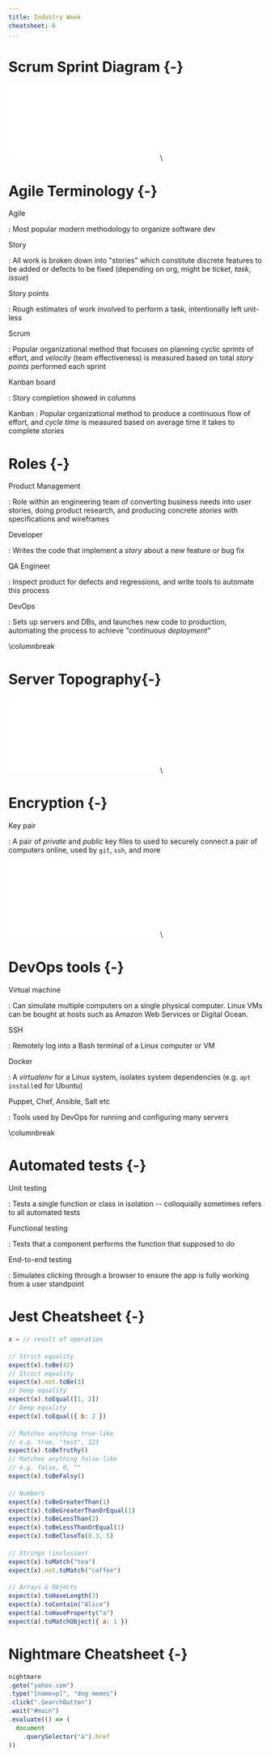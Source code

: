 ```yaml
---
title: Industry Week
cheatsheet: 6
...
```



# Scrum Sprint Diagram {-}

![scrum](./kickstart-frontend/images/scrum.pdf)\ 


# Agile Terminology {-}

Agile

:    Most popular modern methodology to organize software dev

Story

:    All work is broken down into "stories" which constitute discrete features
to be added or defects to be fixed (depending on org, might be *ticket*,
*task*, *issue*)


Story points

:    Rough estimates of work involved to perform a task, intentionally left
unit-less

Scrum

:    Popular organizational method that focuses on planning cyclic *sprints* of
effort, and *velocity* (team effectiveness) is measured based on total *story
points* performed each sprint


Kanban board

:    Story completion showed in columns

Kanban
:    Popular organizational method to produce a continuous flow of effort, and
*cycle time* is measured based on average time it takes to complete stories


# Roles {-}


Product Management

:    Role within an engineering team of converting business needs into user
stories, doing product research, and producing concrete *stories* with
specifications and wireframes

Developer

:    Writes the code that implement a *story* about a new feature or bug fix

QA Engineer

:    Inspect product for defects and regressions, and write tools to automate
this process

DevOps

:    Sets up servers and DBs, and launches new code to production, automating
the process to achieve *"continuous deployment"*


\columnbreak


# Server Topography{-}

![server topography](./kickstart-frontend/images/server_topography.pdf)\ 


# Encryption  {-}


Key pair

:    A pair of *private* and *public* key files to used to securely connect a
pair of computers online, used by `git`, `ssh`, and more


![security](./kickstart-frontend/images/security.pdf)\ 

# DevOps tools {-}


Virtual machine

:    Can simulate multiple computers on a single physical computer. Linux VMs
can be bought at hosts such as Amazon Web Services or Digital Ocean.


SSH

:    Remotely log into a Bash terminal of a Linux computer or VM


Docker

:    A *virtualenv* for a Linux system, isolates system dependencies (e.g.
`apt install`ed for Ubuntu)



Puppet, Chef, Ansible, Salt etc

:    Tools used by DevOps for running and configuring many servers


\columnbreak





# Automated tests {-}


Unit testing

:    Tests a single function or class in isolation -- colloquially sometimes
refers to all automated tests


Functional testing

:    Tests that a component performs the function that supposed to do

End-to-end testing

:    Simulates clicking through a browser to ensure the app is fully working
from a user standpoint


# Jest Cheatsheet {-}


```javascript
x = // result of operation

// Strict equality
expect(x).toBe(42)
// Strict equality
expect(x).not.toBe(3)
// Deep equality
expect(x).toEqual([1, 2])
// Deep equality
expect(x).toEqual({ b: 2 })

// Matches anything true-like
// e.g. true, "test", 123
expect(x).toBeTruthy()
// Matches anything false-like
// e.g. false, 0, ""
expect(x).toBeFalsy()

// Numbers
expect(x).toBeGreaterThan(1)
expect(x).toBeGreaterThanOrEqual(1)
expect(x).toBeLessThan(2)
expect(x).toBeLessThanOrEqual(1)
expect(x).toBeCloseTo(0.3, 5)

// Strings (inclusion)
expect(x).toMatch("tea")
expect(x).not.toMatch("coffee")

// Arrays & Objects
expect(x).toHaveLength(3)
expect(x).toContain("Alice")
expect(a).toHaveProperty("a")
expect(a).toMatchObject({ a: 1 })
```

# Nightmare Cheatsheet {-}


```javascript
nightmare
.goto("yahoo.com")
.type("[name=p]", "dog memes")
.click(".SearchButton")
.wait("#main")
.evaluate(() => (
  document
    .querySelector("a").href
))
```







